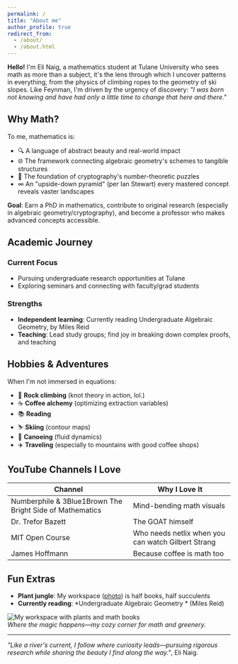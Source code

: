 ```yaml
---
permalink: /
title: "About me"
author_profile: true
redirect_from: 
  - /about/
  - /about.html
---
```


**Hello!** I'm Eli Naig, a mathematics student at Tulane University who sees math as more than a subject, it's the lens through which I uncover patterns in everything, from the physics of climbing ropes to the geometry of ski slopes. Like Feynman, I'm driven by the urgency of discovery: *"I was born not knowing and have had only a little time to change that here and there."*  

## Why Math?  

To me, mathematics is:  
- 🔍 A language of abstract beauty and real-world impact  
- 🌐 The framework connecting algebraic geometry's schemes to tangible structures  
- 🔐 The foundation of cryptography's number-theoretic puzzles  
- ∞ An "upside-down pyramid" (per Ian Stewart) every mastered concept reveals vaster landscapes  

**Goal**: Earn a PhD in mathematics, contribute to original research (especially in algebraic geometry/cryptography), and become a professor who makes advanced concepts accessible.  

## Academic Journey  

### Current Focus  
- Pursuing undergraduate research opportunities at Tulane  
- Exploring seminars and connecting with faculty/grad students  

### Strengths  
- **Independent learning**: Currently reading Undergraduate Algebraic Geometry, by Miles Reid 
- **Teaching**: Lead study groups; find joy in breaking down complex proofs, and teaching

## Hobbies & Adventures  

When I'm not immersed in equations:  
- 🧗 **Rock climbing** (knot theory in action, lol.)  
- ☕ **Coffee alchemy** (optimizing extraction variables)  
- 📚 **Reading** 
- ⛷️ **Skiing** (contour maps)  
- 🛶 **Canoeing** (fluid dynamics)  
- ✈️ **Traveling** (especially to mountains with good coffee shops)  

## YouTube Channels I Love  

| Channel | Why I Love It |
|---------|--------------|
| Numberphile & 3Blue1Brown The Bright Side of Mathematics | Mind-bending math visuals |
| Dr. Trefor Bazett | The GOAT himself |
| MIT Open Course | Who needs netlix when you can watch Gilbert Strang|
| James Hoffmann | Because coffee is math too |

## Fun Extras  

- **Plant jungle**: My workspace ([photo](#)) is half books, half succulents  
- **Currently reading**: *Undergraduate Algebraic Geometry * (Miles Reid)

![My workspace with plants and math books](path/to/your/photo.jpg)  
*Where the magic happens—my cozy corner for math and greenery.*  

---

*"Like a river's current, I follow where curiosity leads—pursuing rigorous research while sharing the beauty I find along the way."*, Eli Naig.

